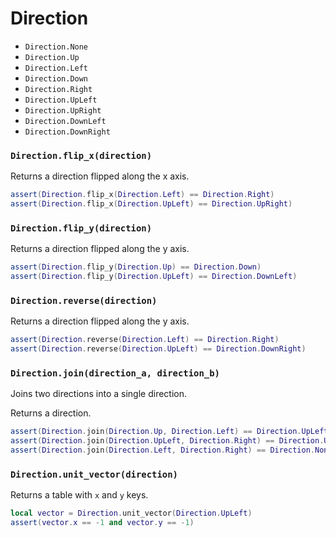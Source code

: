 # Direction

- `Direction.None`
- `Direction.Up`
- `Direction.Left`
- `Direction.Down`
- `Direction.Right`
- `Direction.UpLeft`
- `Direction.UpRight`
- `Direction.DownLeft`
- `Direction.DownRight`

### `Direction.flip_x(direction)`

Returns a direction flipped along the x axis.

```lua
assert(Direction.flip_x(Direction.Left) == Direction.Right)
assert(Direction.flip_x(Direction.UpLeft) == Direction.UpRight)
```

### `Direction.flip_y(direction)`

Returns a direction flipped along the y axis.

```lua
assert(Direction.flip_y(Direction.Up) == Direction.Down)
assert(Direction.flip_y(Direction.UpLeft) == Direction.DownLeft)
```

### `Direction.reverse(direction)`

Returns a direction flipped along the y axis.

```lua
assert(Direction.reverse(Direction.Left) == Direction.Right)
assert(Direction.reverse(Direction.UpLeft) == Direction.DownRight)
```

### `Direction.join(direction_a, direction_b)`

Joins two directions into a single direction.

Returns a direction.

```lua
assert(Direction.join(Direction.Up, Direction.Left) == Direction.UpLeft)
assert(Direction.join(Direction.UpLeft, Direction.Right) == Direction.Up)
assert(Direction.join(Direction.Left, Direction.Right) == Direction.None)
```

### `Direction.unit_vector(direction)`

Returns a table with `x` and `y` keys.

```lua
local vector = Direction.unit_vector(Direction.UpLeft)
assert(vector.x == -1 and vector.y == -1)
```
